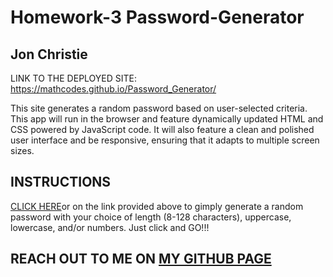 # Homework-3 Password-Generator
## Jon Christie 

LINK TO THE DEPLOYED SITE: https://mathcodes.github.io/Password_Generator/

This site generates a random password based on user-selected criteria. This app will run in the browser and feature dynamically updated HTML and CSS powered by JavaScript code. It will also feature a clean and polished user interface and be responsive, ensuring that it adapts to multiple screen sizes.


## INSTRUCTIONS

[CLICK HERE](https://mathcodes.github.io/Password_Generator/)or on the link provided above to gimply generate a random password with your choice of length (8-128 characters), uppercase, lowercase, and/or numbers. Just click and GO!!!

## REACH OUT TO ME ON [MY GITHUB PAGE](https://github.com/mathcodes/)
